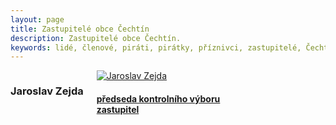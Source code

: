 ```yaml
---
layout: page
title: Zastupitelé obce Čechtín
description: Zastupitelé obce Čechtín.
keywords: lidé, členové, piráti, pirátky, příznivci, zastupitelé, Čechtín
---
```


<div class="o-section">
<div class="row"> 
<div class="columns medium-12">          
        
<div class="o-section-header o-section-header--bordered">
<h3 class="o-section__heading t-h2-super">
            Jaroslav Zejda
</h3>
</div>
<div class="c-program-candidates">
<div class="c-program-candidate-badge">
<a class="c-program-candidate-badge__body" 
            href="https://trebicsko.pirati.cz/lide/jaroslav-zejda/">
<div class="c-program-candidate-badge__avatar">
<img 
            src="https://trebicsko.pirati.cz/assets/b7ad4a-4c0247b4aeadd6fd4618f19c7016335f71c3d2d13a28098371bbfaede6825779.jpg" 
            alt="Jaroslav Zejda" 
class="c-program-candidate-badge__avatar-image">
</div>
<div class="c-program-candidate-badge__description">
<h4 class="c-program-candidate-badge__name"><span class="c-headline-anchor">
            
</span></h4>
<strong class="c-program-candidate-badge__profession">
předseda kontrolního výboru<br>
zastupitel
</strong>
<p class="c-program-candidate-badge__bio">

</p>
</div>
</a>
</div>
</div>
